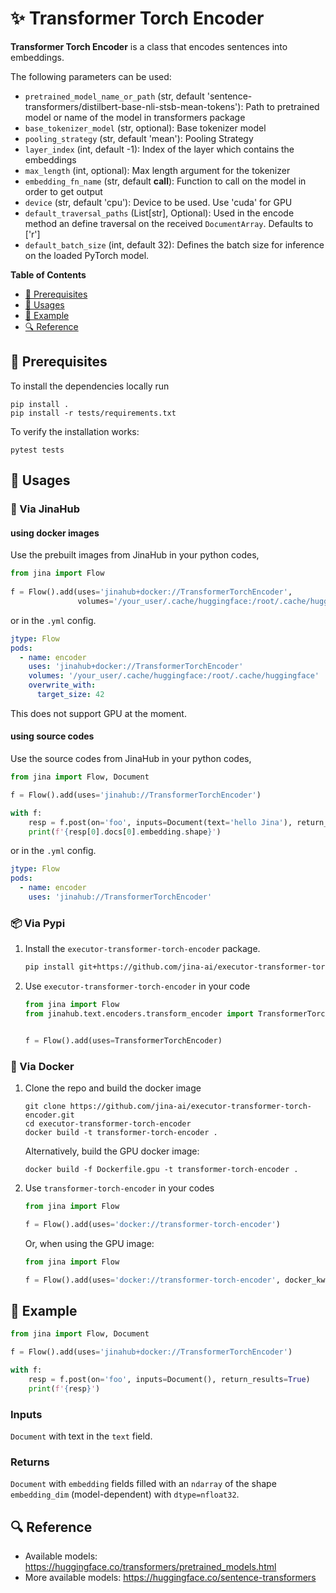 # ✨ Transformer Torch Encoder

**Transformer Torch Encoder** is a class that encodes sentences into embeddings.

The following parameters can be used:

- `pretrained_model_name_or_path` (str, default 'sentence-transformers/distilbert-base-nli-stsb-mean-tokens'): Path to pretrained model or name of the model in transformers package
- `base_tokenizer_model` (str, optional): Base tokenizer model
- `pooling_strategy` (str, default 'mean'): Pooling Strategy
- `layer_index` (int, default -1): Index of the layer which contains the embeddings
- `max_length` (int, optional): Max length argument for the tokenizer
- `embedding_fn_name` (str, default __call__): Function to call on the model in order to get output
- `device` (str, default 'cpu'): Device to be used. Use 'cuda' for GPU
- `default_traversal_paths` (List[str], Optional): Used in the encode method an define traversal on the received `DocumentArray`. Defaults to ['r']
- `default_batch_size` (int, default 32): Defines the batch size for inference on the loaded PyTorch model.


<!-- START doctoc generated TOC please keep comment here to allow auto update -->
<!-- DON'T EDIT THIS SECTION, INSTEAD RE-RUN doctoc TO UPDATE -->
**Table of Contents**

- [🌱 Prerequisites](#-prerequisites)
- [🚀 Usages](#-usages)
- [🎉️ Example](#%EF%B8%8F-example)
- [🔍️ Reference](#%EF%B8%8F-reference)

<!-- END doctoc generated TOC please keep comment here to allow auto update -->

## 🌱 Prerequisites

To install the dependencies locally run 
```
pip install . 
pip install -r tests/requirements.txt
```
To verify the installation works:
```
pytest tests
```

## 🚀 Usages

### 🚚 Via JinaHub

#### using docker images
Use the prebuilt images from JinaHub in your python codes, 

```python
from jina import Flow
	
f = Flow().add(uses='jinahub+docker://TransformerTorchEncoder',
               volumes='/your_user/.cache/huggingface:/root/.cache/huggingface')
```

or in the `.yml` config.
	
```yaml
jtype: Flow
pods:
  - name: encoder
    uses: 'jinahub+docker://TransformerTorchEncoder'
    volumes: '/your_user/.cache/huggingface:/root/.cache/huggingface'
    overwrite_with: 
      target_size: 42
``` 
This does not support GPU at the moment.

#### using source codes
Use the source codes from JinaHub in your python codes,

```python
from jina import Flow, Document

f = Flow().add(uses='jinahub://TransformerTorchEncoder')

with f:
    resp = f.post(on='foo', inputs=Document(text='hello Jina'), return_results=True)
    print(f'{resp[0].docs[0].embedding.shape}')
```

or in the `.yml` config.

```yaml
jtype: Flow
pods:
  - name: encoder
    uses: 'jinahub://TransformerTorchEncoder'
```


### 📦️ Via Pypi

1. Install the `executor-transformer-torch-encoder` package.

	```bash
	pip install git+https://github.com/jina-ai/executor-transformer-torch-encoder.git
	```

1. Use `executor-transformer-torch-encoder` in your code

	```python
	from jina import Flow
	from jinahub.text.encoders.transform_encoder import TransformerTorchEncoder

	
	f = Flow().add(uses=TransformerTorchEncoder)
	```


### 🐳 Via Docker

1. Clone the repo and build the docker image

	```shell
	git clone https://github.com/jina-ai/executor-transformer-torch-encoder.git
	cd executor-transformer-torch-encoder
	docker build -t transformer-torch-encoder .
	```
    Alternatively, build the GPU docker image:
    ```shell
    docker build -f Dockerfile.gpu -t transformer-torch-encoder .
	```

1. Use `transformer-torch-encoder` in your codes

	```python
	from jina import Flow
	
	f = Flow().add(uses='docker://transformer-torch-encoder')
	```
    Or, when using the GPU image:
	```python
	from jina import Flow
	
	f = Flow().add(uses='docker://transformer-torch-encoder', docker_kwargs={'runtime': 'nvidia'})
	```
	

## 🎉️ Example 


```python
from jina import Flow, Document

f = Flow().add(uses='jinahub+docker://TransformerTorchEncoder')

with f:
    resp = f.post(on='foo', inputs=Document(), return_results=True)
	print(f'{resp}')
```

### Inputs 

`Document` with text in the `text` field.

### Returns

`Document` with `embedding` fields filled with an `ndarray` of the shape `embedding_dim` (model-dependent) with `dtype=nfloat32`.


## 🔍️ Reference
- Available models: https://huggingface.co/transformers/pretrained_models.html
- More available models: https://huggingface.co/sentence-transformers
